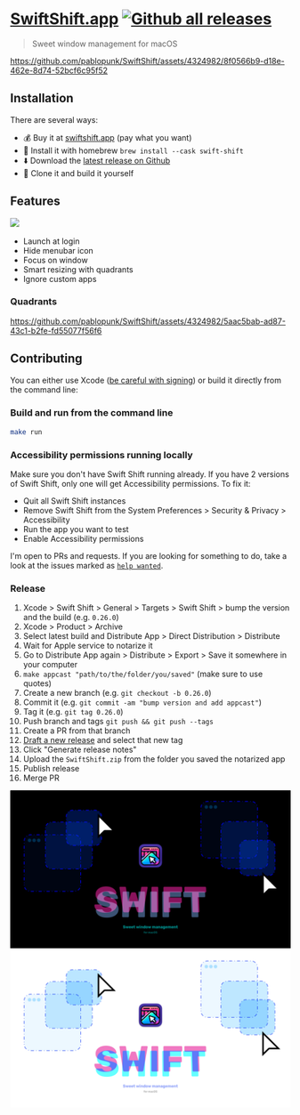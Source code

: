 # [SwiftShift.app](https://swiftshift.app) [![Github all releases](https://img.shields.io/github/downloads/pablopunk/swiftshift/total.svg)](https://GitHub.com/pablopunk/swiftshift/releases/)

> Sweet window management for macOS

https://github.com/pablopunk/SwiftShift/assets/4324982/8f0566b9-d18e-462e-8d74-52bcf6c95f52


## Installation

There are several ways:

* 💰 Buy it at [swiftshift.app](https://swiftshift.app) (pay what you want)
* 🍺 Install it with homebrew `brew install --cask swift-shift`
* ⬇️ Download the [latest release on Github](https://github.com/pablopunk/SwiftShift/releases)
* 🚀 Clone it and build it yourself

## Features

<img src="https://github.com/pablopunk/SwiftShift/assets/4324982/58373dcf-217f-4b11-b734-dd0c1ee31063" width="380" />


* Launch at login
* Hide menubar icon
* Focus on window
* Smart resizing with quadrants
* Ignore custom apps

### Quadrants

https://github.com/pablopunk/SwiftShift/assets/4324982/5aac5bab-ad87-43c1-b2fe-fd55077f56f6


## Contributing

You can either use Xcode ([be careful with signing](https://github.com/pablopunk/SwiftShift/issues/52#issuecomment-2160423351)) or build it
directly from the command line:

### Build and run from the command line

```bash
make run
```

### Accessibility permissions running locally

Make sure you don't have Swift Shift running already. If you have 2 versions of Swift Shift, only one will get
Accessibility permissions. To fix it:

* Quit all Swift Shift instances
* Remove Swift Shift from the System Preferences > Security & Privacy > Accessibility
* Run the app you want to test
* Enable Accessibility permissions

I'm open to PRs and requests. If you are looking for something to do, take a look at the issues marked as [`help wanted`](https://github.com/pablopunk/SwiftShift/issues?q=is:issue+is:open+label:%22help+wanted%22).

### Release

1. Xcode > Swift Shift > General > Targets > Swift Shift > bump the version and the build (e.g. `0.26.0`)
2. Xcode > Product > Archive
3. Select latest build and Distribute App > Direct Distribution > Distribute
4. Wait for Apple service to notarize it
5. Go to Distribute App again > Distribute > Export > Save it somewhere in your computer
6. `make appcast "path/to/the/folder/you/saved"` (make sure to use quotes)
7. Create a new branch (e.g. `git checkout -b 0.26.0`)
8. Commit it (e.g. `git commit -am "bump version and add appcast"`)
9. Tag it (e.g. `git tag 0.26.0`)
10. Push branch and tags `git push && git push --tags`
11. Create a PR from that branch
12. [Draft a new release](https://github.com/pablopunk/SwiftShift/releases/new) and select that new tag
13. Click "Generate release notes"
14. Upload the `SwiftShift.zip` from the folder you saved the notarized app
15. Publish release
16. Merge PR

![header](https://github.com/pablopunk/swiftshift.app/blob/main/public/header-dark-extended.png?raw=true#gh-dark-mode-only)
![header](https://github.com/pablopunk/swiftshift.app/blob/main/public/header-light-extended.png?raw=true#gh-light-mode-only)
